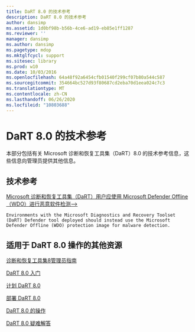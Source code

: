 ```yaml
---
title: DaRT 8.0 的技术参考
description: DaRT 8.0 的技术参考
author: dansimp
ms.assetid: 1d0bf98b-b56b-4ce6-ad19-eb85e1ff1287
ms.reviewer: ''
manager: dansimp
ms.author: dansimp
ms.pagetype: mdop
ms.mktglfcycl: support
ms.sitesec: library
ms.prod: w10
ms.date: 10/03/2016
ms.openlocfilehash: 64a48f92a6454cfb01540f299cf07b80a544c587
ms.sourcegitcommit: 354664bc527d93f80687cd2eba70d1eea024c7c3
ms.translationtype: MT
ms.contentlocale: zh-CN
ms.lasthandoff: 06/26/2020
ms.locfileid: "10803688"
---
```

# DaRT 8.0 的技术参考


本部分包括有关 Microsoft 诊断和恢复工具集（DaRT）8.0 的技术参考信息，这些信息向管理员提供其他信息。

## 技术参考


[Microsoft 诊断和恢复工具集（DaRT）用户应使用 Microsoft Defender Offline （WDO）进行恶意软件检测-->](use-windows-defender-offline-wdo-for-malware-protection-not-dart.md)

    Environments with the Microsoft Diagnostics and Recovery Toolset (DaRT) Defender tool deployed should instead use the Microsoft Defender Offline (WDO) protection image for malware detection.

## 适用于 DaRT 8.0 操作的其他资源


[诊断和恢复工具集8管理员指南](index.md)

[DaRT 8.0 入门](getting-started-with-dart-80-dart-8.md)

[计划 DaRT 8.0](planning-for-dart-80-dart-8.md)

[部署 DaRT 8.0](deploying-dart-80-dart-8.md)

[DaRT 8.0 的操作](operations-for-dart-80-dart-8.md)

[DaRT 8.0 疑难解答](troubleshooting-dart-80-dart-8.md)

 

 





